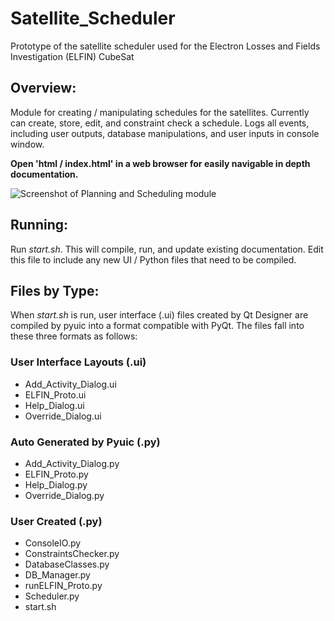 # Satellite_Scheduler
Prototype of the satellite scheduler used for the Electron Losses and Fields Investigation (ELFIN) CubeSat

## **Overview:**

Module for creating / manipulating schedules for the satellites. Currently can create, store, edit, and constraint check a schedule. Logs all events, including user outputs, database manipulations, and user inputs in console window.

**Open 'html / index.html' in a web browser for easily navigable in depth documentation.**

![Screenshot of Planning and Scheduling module](http://b-schoen.github.io/images/Planning_Scheduling_Screenshot_1.png)

## **Running:**

Run _start.sh_. This will compile, run, and update existing documentation. Edit this file to include any new UI / Python files that need to be compiled.

## **Files by Type:**

When _start.sh_ is run, user interface (.ui) files created by Qt Designer are compiled by pyuic into a format compatible with PyQt. The files fall into these three formats as follows:

### **User Interface Layouts (.ui)**

* Add\_Activity\_Dialog.ui
* ELFIN_Proto.ui
* Help_Dialog.ui
* Override_Dialog.ui

### **Auto Generated by Pyuic (.py)**

* Add\_Activity\_Dialog.py
* ELFIN_Proto.py
* Help_Dialog.py
* Override_Dialog.py

### **User Created (.py)**

* ConsoleIO.py
* ConstraintsChecker.py
* DatabaseClasses.py
* DB_Manager.py
* runELFIN_Proto.py
* Scheduler.py
* start.sh
